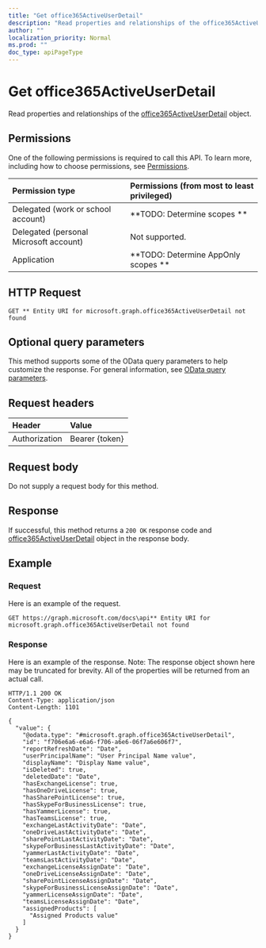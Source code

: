 ```yaml
---
title: "Get office365ActiveUserDetail"
description: "Read properties and relationships of the office365ActiveUserDetail object."
author: ""
localization_priority: Normal
ms.prod: ""
doc_type: apiPageType
---
```


# Get office365ActiveUserDetail

Read properties and relationships of the [office365ActiveUserDetail](../resources/office365activeuserdetail.md) object.

## Permissions
One of the following permissions is required to call this API. To learn more, including how to choose permissions, see [Permissions](/concepts/permissions-reference.md).

|Permission type|Permissions (from most to least privileged)|
|:---|:---|
|Delegated (work or school account)|**TODO: Determine scopes **|
|Delegated (personal Microsoft account)|Not supported.|
|Application|**TODO: Determine AppOnly scopes **|

## HTTP Request
<!-- {
  "blockType": "ignored"
}
-->
``` http
GET ** Entity URI for microsoft.graph.office365ActiveUserDetail not found
```

## Optional query parameters
This method supports some of the OData query parameters to help customize the response. For general information, see [OData query parameters](/graph/query-parameters).

## Request headers
|Header|Value|
|:---|:---|
|Authorization|Bearer {token}|

## Request body
Do not supply a request body for this method.

## Response
If successful, this method returns a `200 OK` response code and [office365ActiveUserDetail](../resources/office365activeuserdetail.md) object in the response body.

## Example

### Request
Here is an example of the request.
<!-- {
  "blockType": "request",
  "name": "get_office365activeuserdetail"
}
-->
``` http
GET https://graph.microsoft.com/docs\api** Entity URI for microsoft.graph.office365ActiveUserDetail not found
```

### Response
Here is an example of the response. Note: The response object shown here may be truncated for brevity. All of the properties will be returned from an actual call.
<!-- {
  "blockType": "response",
  "truncated": true,
  "@odata.type": "microsoft.graph.office365ActiveUserDetail"
}
-->
``` http
HTTP/1.1 200 OK
Content-Type: application/json
Content-Length: 1101

{
  "value": {
    "@odata.type": "#microsoft.graph.office365ActiveUserDetail",
    "id": "f706e6a6-e6a6-f706-a6e6-06f7a6e606f7",
    "reportRefreshDate": "Date",
    "userPrincipalName": "User Principal Name value",
    "displayName": "Display Name value",
    "isDeleted": true,
    "deletedDate": "Date",
    "hasExchangeLicense": true,
    "hasOneDriveLicense": true,
    "hasSharePointLicense": true,
    "hasSkypeForBusinessLicense": true,
    "hasYammerLicense": true,
    "hasTeamsLicense": true,
    "exchangeLastActivityDate": "Date",
    "oneDriveLastActivityDate": "Date",
    "sharePointLastActivityDate": "Date",
    "skypeForBusinessLastActivityDate": "Date",
    "yammerLastActivityDate": "Date",
    "teamsLastActivityDate": "Date",
    "exchangeLicenseAssignDate": "Date",
    "oneDriveLicenseAssignDate": "Date",
    "sharePointLicenseAssignDate": "Date",
    "skypeForBusinessLicenseAssignDate": "Date",
    "yammerLicenseAssignDate": "Date",
    "teamsLicenseAssignDate": "Date",
    "assignedProducts": [
      "Assigned Products value"
    ]
  }
}
```


